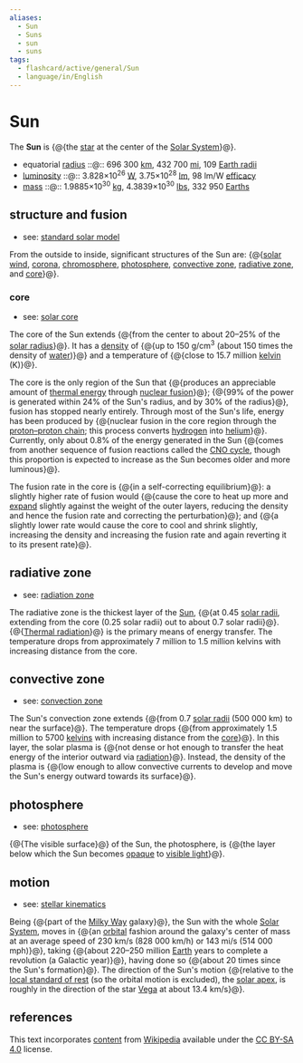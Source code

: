 ```yaml
---
aliases:
  - Sun
  - Suns
  - sun
  - suns
tags:
  - flashcard/active/general/Sun
  - language/in/English
---
```


# Sun

The __Sun__ is {@{the [star](star.md) at the center of the [Solar System](Solar%20System.md)}@}. <!--SR:!2025-07-27,284,340-->

- equatorial [radius](radius.md) ::@:: 696&nbsp;300&nbsp;[km](kilometre.md), 432&nbsp;700&nbsp;[mi](mile.md), 109&nbsp;[Earth radii](Earth%20radius.md) <!--SR:!2025-02-19,89,200!2025-08-15,253,280-->
- [luminosity](luminosity.md) ::@:: 3.828×10<sup>26</sup>&nbsp;[W](watt.md), 3.75×10<sup>28</sup>&nbsp;[lm](lumen%20(unit).md), 98&nbsp;lm/W [efficacy](luminous%20efficacy.md) <!--SR:!2024-12-22,34,220!2025-03-19,154,280-->
- [mass](mass.md) ::@:: 1.9885×10<sup>30</sup>&nbsp;[kg](kilogram.md), 4.3839×10<sup>30</sup>&nbsp;[lbs](pound%20(mass).md), 332&nbsp;950&nbsp;[Earths](Earth%20mass.md) <!--SR:!2025-02-26,106,220!2025-06-26,220,280-->

## structure and fusion

- see: [standard solar model](standard%20solar%20model.md)

From the outside to inside, significant structures of the Sun are: {@{[solar wind](solar%20wind.md), [corona](stellar%20corona.md), [chromosphere](chromosphere.md), [photosphere](#photosphere), [convective zone](#convective%20zone), [radiative zone](#radiative%20zone), and [core](#core)}@}. <!--SR:!2025-02-06,121,260-->

### core

- see: [solar core](solar%20core.md)

The core of the Sun extends {@{from the center to about 20–25% of the [solar radius](solar%20radius.md)}@}. It has a [density](density.md) of {@{up to 150 g/cm<sup>3</sup> (about 150 times the density of [water](water.md))}@} and a temperature of {@{close to 15.7 million [kelvin](Kelvin.md) (K)}@}. <!--SR:!2025-06-25,252,320!2025-02-15,143,300!2025-07-19,233,280-->

The core is the only region of the Sun that {@{produces an appreciable amount of [thermal energy](thermal%20energy.md) through [nuclear fusion](nuclear%20fusion.md)}@}; {@{99% of the power is generated within 24% of the Sun's radius, and by 30% of the radius}@}, fusion has stopped nearly entirely. Through most of the Sun's life, energy has been produced by {@{nuclear fusion in the core region through the [proton–proton chain](proton–proton%20chain.md); this process converts [hydrogen](hydrogen.md) into [helium](helium.md)}@}. Currently, only about 0.8% of the energy generated in the Sun {@{comes from another sequence of fusion reactions called the [CNO cycle](CNO%20cycle.md), though this proportion is expected to increase as the Sun becomes older and more luminous}@}. <!--SR:!2025-04-22,207,320!2025-03-14,157,300!2025-01-03,113,300!2025-03-20,163,300-->

The fusion rate in the core is {@{in a self-correcting equilibrium}@}: a slightly higher rate of fusion would {@{cause the core to heat up more and [expand](thermal%20expansion.md) slightly against the weight of the outer layers, reducing the density and hence the fusion rate and correcting the perturbation}@}; and {@{a slightly lower rate would cause the core to cool and shrink slightly, increasing the density and increasing the fusion rate and again reverting it to its present rate}@}. <!--SR:!2025-05-30,232,320!2025-10-25,359,340!2025-02-14,140,300-->

## radiative zone

- see: [radiation zone](radiation%20zone.md)

The radiative zone is the thickest layer of the [Sun](sun.md), {@{at 0.45 [solar radii](solar%20radius.md), extending from the core (0.25 solar radii) out to about 0.7 solar radii}@}. {@{[Thermal radiation](thermal%20radiation.md)}@} is the primary means of energy transfer. The temperature drops from approximately 7 million to 1.5 million kelvins with increasing distance from the core. <!--SR:!2025-04-28,180,280!2025-10-13,348,340-->

## convective zone

- see: [convection zone](convection%20zone.md)

The Sun's convection zone extends {@{from 0.7 [solar radii](solar%20radius.md) (500&nbsp;000 km) to near the surface}@}. The temperature drops {@{from approximately 1.5 million to 5700 [kelvins](Kelvin.md) with increasing distance from the [core](#core)}@}. In this layer, the solar plasma is {@{not dense or hot enough to transfer the heat energy of the interior outward via [radiation](thermal%20radiation.md)}@}. Instead, the density of the plasma is {@{low enough to allow convective currents to develop and move the Sun's energy outward towards its surface}@}. <!--SR:!2025-07-20,261,300!2025-04-15,181,300!2025-09-17,284,300!2025-06-03,236,320-->

## photosphere

- see: [photosphere](photosphere.md)

{@{The visible surface}@} of the Sun, the photosphere, is {@{the layer below which the Sun becomes [opaque](opacity.md) to [visible light](visible%20light.md)}@}. <!--SR:!2025-09-25,331,340!2024-12-27,112,300-->

## motion

- see: [stellar kinematics](stellar%20kinematics.md)

Being {@{part of the [Milky Way](Milky%20Way.md) galaxy}@}, the Sun with the whole [Solar System](Solar%20System.md), moves in {@{an [orbital](orbit.md) fashion around the galaxy's center of mass at an average speed of 230 km/s (828&nbsp;000 km/h) or 143 mi/s (514&nbsp;000 mph)}@}, taking {@{about 220–250 million [Earth](Earth.md) years to complete a revolution (a Galactic year)}@}, having done so {@{about 20 times since the Sun's formation}@}. The direction of the Sun's motion {@{relative to the [local standard of rest](local%20standard%20of%20rest.md) (so the orbital motion is excluded), the [solar apex](solar%20apex.md), is roughly in the direction of the star [Vega](Vega.md) at about 13.4 km/s}@}. <!--SR:!2025-07-18,295,330!2024-12-11,72,210!2025-03-08,190,310!2025-02-12,170,310!2025-06-30,216,250-->

## references

This text incorporates [content](https://en.wikipedia.org/wiki/Sun) from [Wikipedia](Wikipedia.md) available under the [CC BY-SA 4.0](https://creativecommons.org/licenses/by-sa/4.0/) license.
